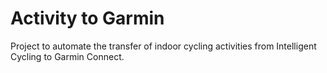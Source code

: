 # Activity to Garmin

Project to automate the transfer of indoor cycling activities from Intelligent Cycling to Garmin Connect.
